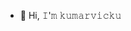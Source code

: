 - 👋 Hi, 𝙸'𝚖 𝚔𝚞𝚖𝚊𝚛𝚟𝚒𝚌𝚔𝚞

<!---
 is a ✨ special ✨ repository because its `README.md` (this file) appears on your GitHub profile.
You can click the Preview link to take a look at your changes.
--->
